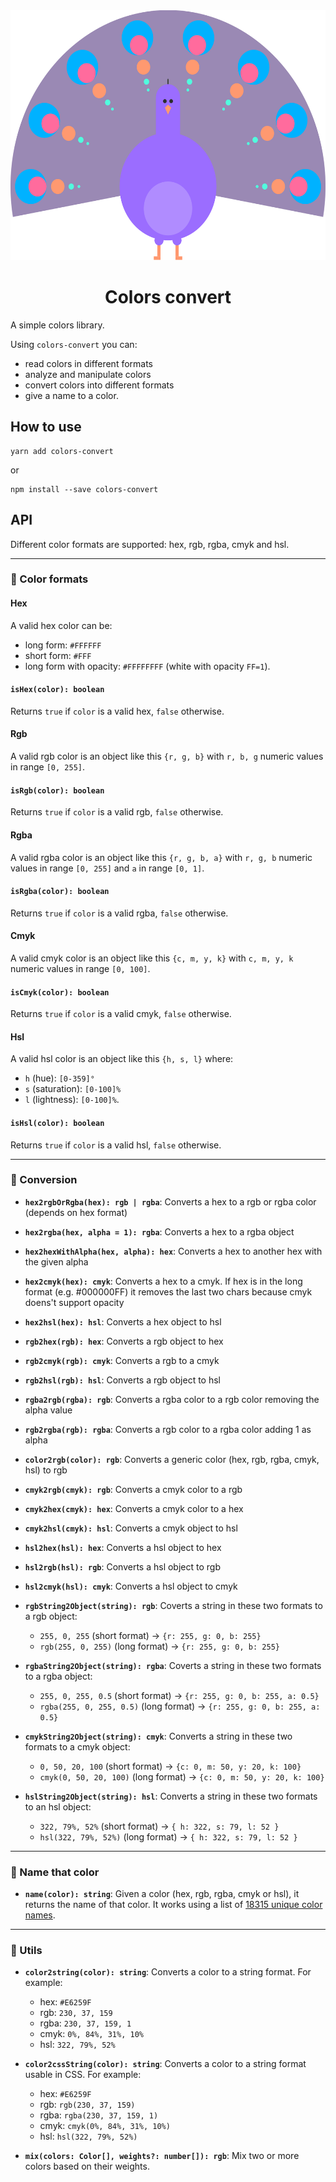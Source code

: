 <div align="center" style="text-align: center">
  <img src="./public/peacock.svg" height="400">
  
  <h1>Colors convert</h1>
</div>

A simple colors library.

Using `colors-convert` you can:

- read colors in different formats
- analyze and manipulate colors
- convert colors into different formats
- give a name to a color.

## How to use

    yarn add colors-convert

or

    npm install --save colors-convert

## API

Different color formats are supported: hex, rgb, rgba, cmyk and hsl.

---

### 🎨 Color formats

#### Hex

A valid hex color can be:

- long form: `#FFFFFF`
- short form: `#FFF`
- long form with opacity: `#FFFFFFFF` (white with opacity `FF=1`).

#### `isHex(color): boolean`

Returns `true` if `color` is a valid hex, `false` otherwise.

#### Rgb

A valid rgb color is an object like this `{r, g, b}` with `r, b, g` numeric values in range `[0, 255]`.

#### `isRgb(color): boolean`

Returns `true` if `color` is a valid rgb, `false` otherwise.

#### Rgba

A valid rgba color is an object like this `{r, g, b, a}` with `r, g, b` numeric values in range `[0, 255]` and `a` in range `[0, 1]`.

#### `isRgba(color): boolean`

Returns `true` if `color` is a valid rgba, `false` otherwise.

#### Cmyk

A valid cmyk color is an object like this `{c, m, y, k}` with `c, m, y, k` numeric values in range `[0, 100]`.

#### `isCmyk(color): boolean`

Returns `true` if `color` is a valid cmyk, `false` otherwise.

#### Hsl

A valid hsl color is an object like this `{h, s, l}` where:

- `h` (hue): `[0-359]°`
- `s` (saturation): `[0-100]%`
- `l` (lightness): `[0-100]%`.

#### `isHsl(color): boolean`

Returns `true` if `color` is a valid hsl, `false` otherwise.

---

### 🎨 Conversion

- **`hex2rgbOrRgba(hex): rgb | rgba`**: Converts a hex to a rgb or rgba color (depends on hex format)

- **`hex2rgba(hex, alpha = 1): rgba`**: Converts a hex to a rgba object

- **`hex2hexWithAlpha(hex, alpha): hex`**: Converts a hex to another hex with the given alpha

- **`hex2cmyk(hex): cmyk`**: Converts a hex to a cmyk. If hex is in the long format (e.g. #000000FF) it removes the last two chars because cmyk doens't support opacity

- **`hex2hsl(hex): hsl`**: Converts a hex object to hsl

- **`rgb2hex(rgb): hex`**: Converts a rgb object to hex

- **`rgb2cmyk(rgb): cmyk`**: Converts a rgb to a cmyk

- **`rgb2hsl(rgb): hsl`**: Converts a rgb object to hsl

- **`rgba2rgb(rgba): rgb`**: Converts a rgba color to a rgb color removing the alpha value

- **`rgb2rgba(rgb): rgba`**: Converts a rgb color to a rgba color adding 1 as alpha

- **`color2rgb(color): rgb`**: Converts a generic color (hex, rgb, rgba, cmyk, hsl) to rgb

- **`cmyk2rgb(cmyk): rgb`**: Converts a cmyk color to a rgb

- **`cmyk2hex(cmyk): hex`**: Converts a cmyk color to a hex

- **`cmyk2hsl(cmyk): hsl`**: Converts a cmyk object to hsl

- **`hsl2hex(hsl): hex`**: Converts a hsl object to hex

- **`hsl2rgb(hsl): rgb`**: Converts a hsl object to rgb

- **`hsl2cmyk(hsl): cmyk`**: Converts a hsl object to cmyk

- **`rgbString2Object(string): rgb`**: Coverts a string in these two formats to a rgb object:

  - `255, 0, 255` (short format) -> `{r: 255, g: 0, b: 255}`
  - `rgb(255, 0, 255)` (long format) -> `{r: 255, g: 0, b: 255}`

- **`rgbaString2Object(string): rgba`**: Coverts a string in these two formats to a rgba object:

  - `255, 0, 255, 0.5` (short format) -> `{r: 255, g: 0, b: 255, a: 0.5}`
  - `rgba(255, 0, 255, 0.5)` (long format) -> `{r: 255, g: 0, b: 255, a: 0.5}`

- **`cmykString2Object(string): cmyk`**: Converts a string in these two formats to a cmyk object:

  - `0, 50, 20, 100` (short format) -> `{c: 0, m: 50, y: 20, k: 100}`
  - `cmyk(0, 50, 20, 100)` (long format) -> `{c: 0, m: 50, y: 20, k: 100}`

- **`hslString2Object(string): hsl`**: Converts a string in these two formats to an hsl object:

  - `322, 79%, 52%` (short format) -> `{ h: 322, s: 79, l: 52 }`
  - `hsl(322, 79%, 52%)` (long format) -> `{ h: 322, s: 79, l: 52 }`

---

### 🎨 Name that color

- **`name(color): string`**: Given a color (hex, rgb, rgba, cmyk or hsl), it returns the name of that color. It works using a list of [18315 unique color names](https://api.color.pizza/v1/).

---

### 🎨 Utils

- **`color2string(color): string`**: Converts a color to a string format. For example:

  - hex: `#E6259F`
  - rgb: `230, 37, 159`
  - rgba: `230, 37, 159, 1`
  - cmyk: `0%, 84%, 31%, 10%`
  - hsl: `322, 79%, 52%`

- **`color2cssString(color): string`**: Converts a color to a string format usable in CSS. For example:

  - hex: `#E6259F`
  - rgb: `rgb(230, 37, 159)`
  - rgba: `rgba(230, 37, 159, 1)`
  - cmyk: `cmyk(0%, 84%, 31%, 10%)`
  - hsl: `hsl(322, 79%, 52%)`

- **`mix(colors: Color[], weights?: number[]): rgb`**: Mix two or more colors based on their weights.

<!---

Commands:

- `yarn compile` to compile Typescript
- `yarn compile-watch` to compile Typescript in watch mode
- `yarn test` to run Jest tests
- `yarn test-watch` to run Jest tests in watch mode
- `yarn test --verbose` / `yarn test-watch --verbose` to get the verbose mode in which you can see details about each single test
- `yarn coverage-watch` run coverage test in watch mode
- `yarn coverage-interactive-watch` run interactive coverage test in watch mode (look at http://127.0.0.1:9000/lcov-report/)
- `yarn publish` to publish the package on NPM
- `yarn format` to format the code using Prettier
- `yarn lint` to lint the code using tslint.
- `yarn clean` format and lint code
- `yarn prepublish` to remove the dist folder, ricreate it and compile Typescript

So, to publish on NPM:

- `yarn compile`
- `yarn prepublish`
- `yarn publish`
- then push with push all tags flag.

-->

<!--
color names from https://github.com/meodai/color-names
-->
